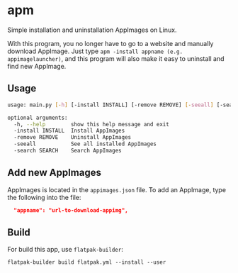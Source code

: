 # apm
Simple installation and uninstallation AppImages on Linux.

With this program, you no longer have to go to a website and manually download AppImage. Just type `apm -install appname (e.g. appimagelauncher)`, and this program will also make it easy to uninstall and find new AppImage.
## Usage
```bash
usage: main.py [-h] [-install INSTALL] [-remove REMOVE] [-seeall] [-search SEARCH]

optional arguments:
  -h, --help        show this help message and exit
  -install INSTALL  Install AppImages
  -remove REMOVE    Uninstall AppImages
  -seeall           See all installed AppImages
  -search SEARCH    Search AppImages
```
## Add new AppImages
AppImages is located in the `appimages.json` file.
To add an AppImage, type the following into the file:
```json
  "appname": "url-to-download-appimg",
```
## Build
For build this app, use `flatpak-builder`:
```
flatpak-builder build flatpak.yml --install --user
```
